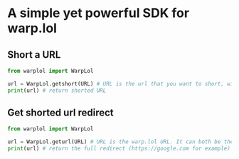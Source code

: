 # A simple yet powerful SDK for warp.lol

## Short a URL

```py
from warplol import WarpLol

url = WarpLol.getshort(URL) # URL is the url that you want to short, with or without https://
print(url) # return shorted URL
```

## Get shorted url redirect

```py
from warplol import WarpLol

url = WarpLol.geturl(URL) # URL is the warp.lol URL. It can both be the full url (https://warp.lol/BbSg, with or without https://) or the last part (BbSg)
print(url) # return the full redirect (https://google.com for example)
```
